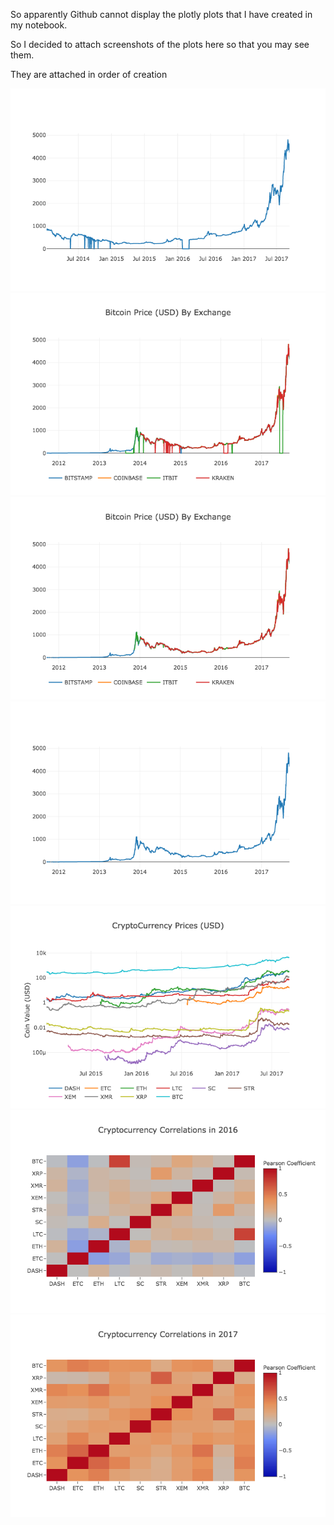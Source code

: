 So apparently Github cannot display the plotly plots that I have created in my notebook.

So I decided to attach screenshots of the plots here so that you may see them.

They are attached in order of creation

![Screenshot](1.png)
![Screenshot](2.png)
![Screenshot](3.png)
![Screenshot](4.png)
![Screenshot](5.png)
![Screenshot](6.png)
![Screenshot](7.png)

